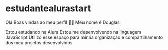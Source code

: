 # estudantealurastart
Olá
Boas vindas ao meu perfil 💙💙
Meu nome é Douglas

Estou estudando na Alura
Estou me desenvolvendo na linguagem JavaScript
Utilizo esse espaço para minha organização e compartilhamento dos meu projetos desenvolvidos
